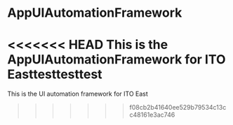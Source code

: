 # AppUIAutomationFramework
<<<<<<< HEAD
This is the AppUIAutomationFramework for ITO Easttesttesttest
=======
This is the UI automation framework for ITO East
>>>>>>> f08cb2b41640ee529b79534c13cc48161e3ac746
